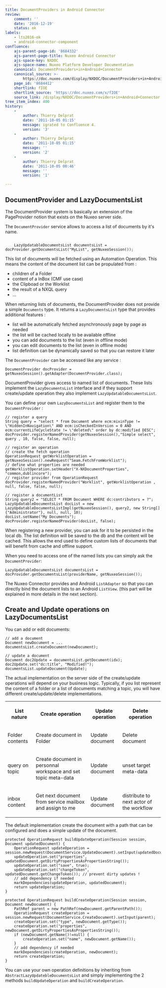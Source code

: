 ```yaml
---
title: DocumentProviders in Android Connector
review:
    comment: ''
    date: '2016-12-19'
    status: ok
labels:
    - lts2016-ok
    - android-connector-component
confluence:
    ajs-parent-page-id: '8684332'
    ajs-parent-page-title: Nuxeo Android Connector
    ajs-space-key: NXDOC
    ajs-space-name: Nuxeo Platform Developer Documentation
    canonical: DocumentProviders+in+Android+Connector
    canonical_source: >-
        https://doc.nuxeo.com/display/NXDOC/DocumentProviders+in+Android+Connector
    page_id: '8684412'
    shortlink: fIOE
    shortlink_source: 'https://doc.nuxeo.com/x/fIOE'
    source_link: /display/NXDOC/DocumentProviders+in+Android+Connector
tree_item_index: 400
history:
    -
        author: Thierry Delprat
        date: '2011-10-05 01:15'
        message: igrated to Confluence 4.
        version: '3'
    -
        author: Thierry Delprat
        date: '2011-10-05 01:15'
        message: ''
        version: '2'
    -
        author: Thierry Delprat
        date: '2011-10-05 00:46'
        message: ''
        version: '1'

---
```

## DocumentProvider and LazyDocumentsList

The DocumentProvider system is basically an extension of the PageProvider notion that exists on the Nuxeo server side.

The `DocumentProvider` service allows to access a list of documents by it's name.

```

	LazyUpdatableDocumentsList documentsList = docProvider.getDocumentsList("MyList", getNuxeoSession());

```

This list of documents will be fetched using an Automation Operation.
This means the content of the document list can be propulated from :

*   children of a Folder
*   content of a InBox (CMF use case)
*   the Clipboad or the Worklist
*   the result of a NXQL query
*   ...

When returning lists of documents, the DocumentProvider does not provide a simple `Documents` type.
It returns a `LazyDocumentsList` type that provides additional features :

*   list will be automatically fetched asynchronously page by page as needed
*   the list will be cached locally to be available offline
*   you can add documents to the list (even in offline mode)
*   you can edit documents to the list (even in offline mode)
*   list definition can be dynamically saved so that you can restore it later

The `DocumentProvider` can be accessed like any service :

```
DocumentProvider docProvider = getNuxeoSession().getAdapter(DocumentProvider.class);
```

DocumentProvider gives access to named list of documents. These lists implement the `LazyDocumentsList` interface and if they support create/update operation they also implement `LazyUpdatableDocumentsList`.

You can define your own `LazyDocumentsList` and register them to the `DocumentProvider` :

```
// register a query
String query = "select * from Document where ecm:mixinType != \"HiddenInNavigation\" AND ecm:isCheckedInVersion = 0 AND ecm:currentLifeCycleState != \"deleted\" order by dc:modified DESC";
docProvider.registerNamedProvider(getNuxeoSession(),"Simple select", query , 10, false, false, null);

// register an operation
// create the fetch operation
OperationRequest getWorklistOperation = getNuxeoSession().newRequest("Seam.FetchFromWorklist");
// define what properties are needed
getWorklistOperation.setHeader("X-NXDocumentProperties", "common,dublincore");
// register provider from OperationRequest
docProvider.registerNamedProvider("Worklist", getWorklistOperation , null, false, false, null);

// register a documentList
String query2 = "SELECT * FROM Document WHERE dc:contributors = ?";
LazyUpdatableDocumentsList docList = new LazyUpdatableDocumentsListImpl(getNuxeoSession(), query2, new String[]{"Administrator"}, null, null, 10);
docList.setName("My Documents");
docProvider.registerNamedProvider(docList, false);
```

When registering a new provider, you can ask for it to be persisted in the local db. The list definition will be saved to the db and the content will be cached.
This allows the end used to define custom lists of documents that will benefit from cache and offline support.

When you need to access one of the named lists you can simply ask the `DocumentProvider`:

```
LazyUpdatableDocumentsList documentsList = docProvider.getDocumentsList(providerName, getNuxeoSession());
```

The Nuxeo Connector provides and Android `ListAdapter` so that you can directly bind the document lists to an Android `ListView`.
(this part will be explained in more details in the next section).

## Create and Update operations on LazyDocumentsList

You can add or edit documents:

```
// add a document
Document newDocument = ...
documentsList.createDocument(newDocument);

// update a document
Document doc2Update = documentsList.getDocument(idx);
doc2Update.set("dc:title", "Modified!");
documentsList.updateDocument(Update);
```

The actual implementation on the server side of the create/update operations will depend on your business logic.
Typically, if you list represent the content of a folder or a list of documents matching a topic, you will have different create/update/delete implementations.

<div class="table-scroll"><table class="hover"><tbody><tr><th colspan="1">

List nature

</th><th colspan="1">

Create operation

</th><th colspan="1">

Update operation

</th><th colspan="1">

Delete operation

</th></tr><tr><td colspan="1">

Folder contents

</td><td colspan="1">

Create document in Folder

</td><td colspan="1">

Update document

</td><td colspan="1">

Delete document

</td></tr><tr><td colspan="1">

query on topic

</td><td colspan="1">

Create document in personnal workspace and set topic meta-data

</td><td colspan="1">

Update document

</td><td colspan="1">

unset target meta-data

</td></tr><tr><td colspan="1">

inbox content

</td><td colspan="1">

Get next document from service mailbox and assign to me

</td><td colspan="1">

Update document

</td><td colspan="1">

distribute to next actor of the workflow

</td></tr></tbody></table></div>

The default implementation create the document with a path that can be configured and does a simple update of the document.

```
protected OperationRequest buildUpdateOperation(Session session, Document updatedDocument) {
	OperationRequest updateOperation = session.newRequest(DocumentService.UpdateDocument).setInput(updatedDocument);
	updateOperation.set("properties", updatedDocument.getDirtyPropertiesAsPropertiesString());
	updateOperation.set("save", true);
	updateOperation.set("changeToken", updatedDocument.getChangeToken()); // prevent dirty updates !
	// add dependency if needed
	markDependencies(updateOperation, updatedDocument);
	return updateOperation;
}

protected OperationRequest buildCreateOperation(Session session, Document newDocument) {
	PathRef parent = new PathRef(newDocument.getParentPath());
	OperationRequest createOperation = session.newRequest(DocumentService.CreateDocument).setInput(parent);
	createOperation.set("type", newDocument.getType());
	createOperation.set("properties", newDocument.getDirtyPropertiesAsPropertiesString());
	if (newDocument.getName()!=null) {
		createOperation.set("name", newDocument.getName());
	}
	// add dependency if needed
	markDependencies(createOperation, newDocument);
	return createOperation;
}
```

You can use your own operation definitions by inheriting from `AbstractLazyUpdatebleDocumentsList` and simply implementing the 2 methods `buildUpdateOperation` and `buildCreateOperation`.
